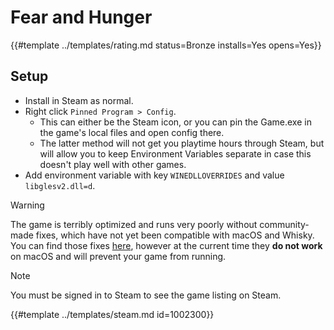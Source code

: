 # Fear and Hunger
<!-- script:Aliases [] -->

{{#template ../templates/rating.md status=Bronze installs=Yes opens=Yes}}

## Setup

- Install in Steam as normal.
- Right click `Pinned Program > Config`.
    - This can either be the Steam icon, or you can pin the Game.exe in the game's local files and open config there.
    - The latter method will not get you playtime hours through Steam, but will allow you to keep Environment Variables separate in case this doesn't play well with other games.
- Add environment variable with key `WINEDLLOVERRIDES` and value `libglesv2.dll=d`.

> [!WARNING]
> The game is terribly optimized and runs very poorly without community-made fixes, which have not yet been compatible with macOS and Whisky.
> You can find those fixes [here](https://www.pcgamingwiki.com/wiki/Fear_%26_Hunger#Essential_Improvements), however at the current time they **do not work** on macOS and will prevent your game from running.

> [!NOTE]
> You must be signed in to Steam to see the game listing on Steam.

{{#template ../templates/steam.md id=1002300}}
